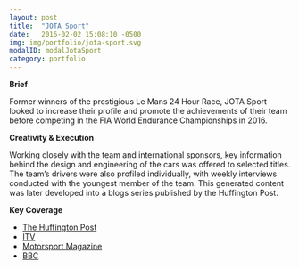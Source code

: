 ```yaml
---
layout: post
title:  "JOTA Sport"
date:   2016-02-02 15:08:10 -0500
img: img/portfolio/jota-sport.svg
modalID: modalJotaSport
category: portfolio
---
```


**Brief**

Former winners of the prestigious Le Mans 24 Hour Race, JOTA Sport looked to increase their profile and promote the achievements of their team before competing in the FIA World Endurance Championships in 2016.

**Creativity & Execution**

Working closely with the team and international sponsors, key information behind the design and engineering of the cars was offered to selected titles. The team’s drivers were also profiled individually, with weekly interviews conducted with the youngest member of the team. This generated content was later developed into a blogs series published by the Huffington Post.

**Key Coverage**

* <a href="http://www.huffingtonpost.co.uk/author/jake-dennis" target="_blank"> The Huffington Post </a>
* <a href="http://www.itv.com/news/meridian/update/2016-06-17/kent-motor-racing-team-geared-up-for-le-mans/" target="_blank"> ITV </a>
* <a href="https://drive.google.com/file/d/0ByYbwrwqvpgfVENlaXZXdUtTQ3REVVE3bGg3c3QyZDRVTVdj/view" target="_blank"> Motorsport Magazine </a>
* <a href="http://www.bbc.co.uk/programmes/p03wfksb" target="_blank"> BBC </a>
